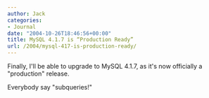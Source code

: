 ```yaml
---
author: Jack
categories:
- Journal
date: "2004-10-26T18:46:56+00:00"
title: MySQL 4.1.7 is “Production Ready”
url: /2004/mysql-417-is-production-ready/
---
```


Finally, I'll be able to upgrade to MySQL 4.1.7, as it's now officially a "production" release.

Everybody say "subqueries!"